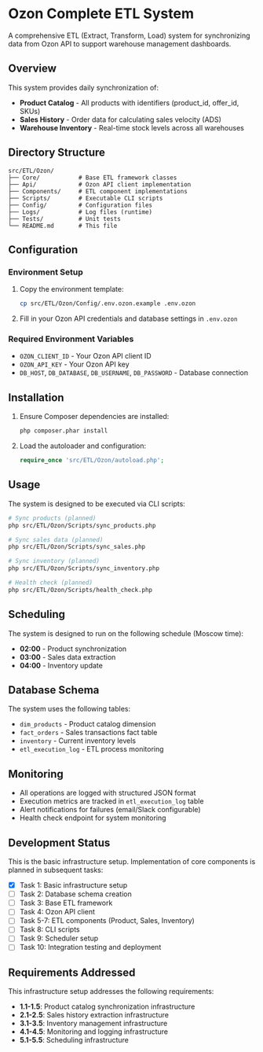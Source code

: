 # Ozon Complete ETL System

A comprehensive ETL (Extract, Transform, Load) system for synchronizing data from Ozon API to support warehouse management dashboards.

## Overview

This system provides daily synchronization of:

-   **Product Catalog** - All products with identifiers (product_id, offer_id, SKUs)
-   **Sales History** - Order data for calculating sales velocity (ADS)
-   **Warehouse Inventory** - Real-time stock levels across all warehouses

## Directory Structure

```
src/ETL/Ozon/
├── Core/           # Base ETL framework classes
├── Api/            # Ozon API client implementation
├── Components/     # ETL component implementations
├── Scripts/        # Executable CLI scripts
├── Config/         # Configuration files
├── Logs/           # Log files (runtime)
├── Tests/          # Unit tests
└── README.md       # This file
```

## Configuration

### Environment Setup

1. Copy the environment template:

    ```bash
    cp src/ETL/Ozon/Config/.env.ozon.example .env.ozon
    ```

2. Fill in your Ozon API credentials and database settings in `.env.ozon`

### Required Environment Variables

-   `OZON_CLIENT_ID` - Your Ozon API client ID
-   `OZON_API_KEY` - Your Ozon API key
-   `DB_HOST`, `DB_DATABASE`, `DB_USERNAME`, `DB_PASSWORD` - Database connection

## Installation

1. Ensure Composer dependencies are installed:

    ```bash
    php composer.phar install
    ```

2. Load the autoloader and configuration:
    ```php
    require_once 'src/ETL/Ozon/autoload.php';
    ```

## Usage

The system is designed to be executed via CLI scripts:

```bash
# Sync products (planned)
php src/ETL/Ozon/Scripts/sync_products.php

# Sync sales data (planned)
php src/ETL/Ozon/Scripts/sync_sales.php

# Sync inventory (planned)
php src/ETL/Ozon/Scripts/sync_inventory.php

# Health check (planned)
php src/ETL/Ozon/Scripts/health_check.php
```

## Scheduling

The system is designed to run on the following schedule (Moscow time):

-   **02:00** - Product synchronization
-   **03:00** - Sales data extraction
-   **04:00** - Inventory update

## Database Schema

The system uses the following tables:

-   `dim_products` - Product catalog dimension
-   `fact_orders` - Sales transactions fact table
-   `inventory` - Current inventory levels
-   `etl_execution_log` - ETL process monitoring

## Monitoring

-   All operations are logged with structured JSON format
-   Execution metrics are tracked in `etl_execution_log` table
-   Alert notifications for failures (email/Slack configurable)
-   Health check endpoint for system monitoring

## Development Status

This is the basic infrastructure setup. Implementation of core components is planned in subsequent tasks:

-   [x] Task 1: Basic infrastructure setup
-   [ ] Task 2: Database schema creation
-   [ ] Task 3: Base ETL framework
-   [ ] Task 4: Ozon API client
-   [ ] Task 5-7: ETL components (Product, Sales, Inventory)
-   [ ] Task 8: CLI scripts
-   [ ] Task 9: Scheduler setup
-   [ ] Task 10: Integration testing and deployment

## Requirements Addressed

This infrastructure setup addresses the following requirements:

-   **1.1-1.5**: Product catalog synchronization infrastructure
-   **2.1-2.5**: Sales history extraction infrastructure
-   **3.1-3.5**: Inventory management infrastructure
-   **4.1-4.5**: Monitoring and logging infrastructure
-   **5.1-5.5**: Scheduling infrastructure
